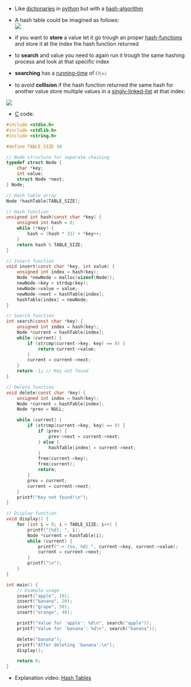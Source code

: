 - Like [dictionaries](computer-science/docs/python/dictionaries.md) in [python](contents-python.md) but with a [hash-algorithm](hash-functions.md) 

- A hash table could be imagined as follows:  
![](hash-table-basic.png)

- if you want to **store** a value let it go trough an proper [hash-functions](hash-functions.md) and store it at the index the hash function returned
- to **search** and value you need to again run it trough the same hashing process and look at that specific index
- **searching** has a [running-time](running-time.md) of <math xmlns="http://www.w3.org/1998/Math/MathML">
  <mi>O</mi>
  <mo stretchy="false">(</mo>
  <mi>n</mi>
  <mo stretchy="false">)</mo>
</math>

- to avoid **collision** if the hash function returned the same hash for another value store multiple values in a [singly-linked-list](singly-linked-list.md) at that index:

![](hash-algorithms-collisions.png)


- [C](contents-c.md) code:

```c
#include <stdio.h>
#include <stdlib.h>
#include <string.h>

#define TABLE_SIZE 10

// Node structure for separate chaining
typedef struct Node {
    char *key;
    int value;
    struct Node *next;
} Node;

// Hash table array
Node *hashTable[TABLE_SIZE];

// Hash function
unsigned int hash(const char *key) {
    unsigned int hash = 0;
    while (*key) {
        hash = (hash * 31) + *key++;
    }
    return hash % TABLE_SIZE;
}

// Insert function
void insert(const char *key, int value) {
    unsigned int index = hash(key);
    Node *newNode = malloc(sizeof(Node));
    newNode->key = strdup(key);
    newNode->value = value;
    newNode->next = hashTable[index];
    hashTable[index] = newNode;
}

// Search function
int search(const char *key) {
    unsigned int index = hash(key);
    Node *current = hashTable[index];
    while (current) {
        if (strcmp(current->key, key) == 0) {
            return current->value;
        }
        current = current->next;
    }
    return -1; // Key not found
}

// Delete function
void delete(const char *key) {
    unsigned int index = hash(key);
    Node *current = hashTable[index];
    Node *prev = NULL;

    while (current) {
        if (strcmp(current->key, key) == 0) {
            if (prev) {
                prev->next = current->next;
            } else {
                hashTable[index] = current->next;
            }
            free(current->key);
            free(current);
            return;
        }
        prev = current;
        current = current->next;
    }
    printf("Key not found!\n");
}

// Display function
void display() {
    for (int i = 0; i < TABLE_SIZE; i++) {
        printf("[%d]: ", i);
        Node *current = hashTable[i];
        while (current) {
            printf("-> (%s, %d) ", current->key, current->value);
            current = current->next;
        }
        printf("\n");
    }
}

int main() {
    // Example usage
    insert("apple", 10);
    insert("banana", 20);
    insert("grape", 30);
    insert("orange", 40);

    printf("Value for 'apple': %d\n", search("apple"));
    printf("Value for 'banana': %d\n", search("banana"));

    delete("banana");
    printf("After deleting 'banana':\n");
    display();

    return 0;
}

```

- Explanation video: [Hash Tables](https://cs50.harvard.edu/x/2025/shorts/hash_tables/)